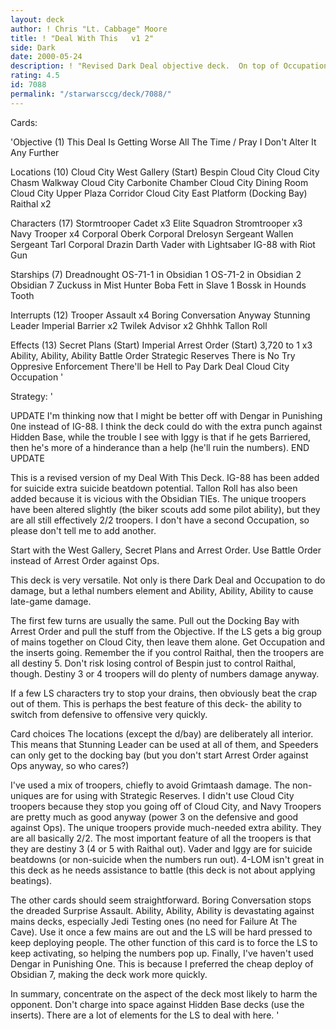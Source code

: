 ```yaml
---
layout: deck
author: ! Chris "Lt. Cabbage" Moore
title: ! "Deal With This   v1 2"
side: Dark
date: 2000-05-24
description: ! "Revised Dark Deal objective deck.  On top of Occupation and Dark Deal, there are Numbers for the LS to deal with."
rating: 4.5
id: 7088
permalink: "/starwarsccg/deck/7088/"
---
```

Cards: 

'Objective (1)
This Deal Is Getting Worse All The Time / Pray I Don't Alter It Any Further

Locations (10)
Cloud City West Gallery (Start)
Bespin
Cloud City
Cloud City Chasm Walkway
Cloud City Carbonite Chamber
Cloud City Dining Room
Cloud City Upper Plaza Corridor
Cloud City East Platform (Docking Bay)
Raithal x2

Characters (17)
Stormtrooper Cadet x3
Elite Squadron Stromtrooper x3
Navy Trooper x4
Corporal Oberk
Corporal Drelosyn
Sergeant Wallen
Sergeant Tarl
Corporal Drazin
Darth Vader with Lightsaber
IG-88 with Riot Gun

Starships (7)
Dreadnought
OS-71-1 in Obsidian 1
OS-71-2 in Obsidian 2
Obsidian 7
Zuckuss in Mist Hunter
Boba Fett in Slave 1
Bossk in Hounds Tooth

Interrupts (12)
Trooper Assault x4
Boring Conversation Anyway
Stunning Leader
Imperial Barrier x2
Twilek Advisor x2
Ghhhk
Tallon Roll

Effects (13)
Secret Plans (Start)
Imperial Arrest Order (Start)
3,720 to 1 x3
Ability, Ability, Ability
Battle Order
Strategic Reserves
There is No Try
Oppresive Enforcement
There'll be Hell to Pay
Dark Deal
Cloud City Occupation
'

Strategy: '

UPDATE
I'm thinking now that I might be better off with Dengar in Punishing 0ne instead of IG-88.  I think the deck could do with the extra punch against Hidden Base, while the trouble I see with Iggy is that if he gets Barriered, then he's more of a hinderance than a help (he'll ruin the numbers).
END UPDATE

This is a revised version of my Deal With This Deck.   IG-88 has been added for suicide extra suicide beatdown potential.  Tallon Roll has also been added because it is vicious with the Obsidian TIEs.  The unique troopers have been altered slightly (the biker scouts add some pilot ability), but they are all still effectively 2/2 troopers.  I don't have a second Occupation, so please don't tell me to add another.

Start with the West Gallery, Secret Plans and Arrest Order.  Use Battle Order instead of Arrest Order against Ops.

This deck is very versatile.  Not only is there Dark Deal and Occupation to do damage, but a lethal numbers element and Ability, Ability, Ability to cause late-game damage.

The first few turns are usually the same.  Pull out the Docking Bay with Arrest Order and pull the stuff from the Objective.  If the LS gets a big group of mains together on Cloud City, then leave them alone.  Get Occupation and the inserts going.  Remember the if you control Raithal, then the troopers are all destiny 5.  Don't risk losing control of Bespin just to control Raithal, though.  Destiny 3 or 4 troopers will do plenty of numbers damage anyway.

If a few LS characters try to stop your drains, then obviously beat the crap out of them.  This is perhaps the best feature of this deck- the ability to switch from defensive to offensive very quickly.

Card choices
The locations (except the d/bay) are deliberately all interior.  This means that Stunning Leader can be used at all of them, and Speeders can only get to the docking bay (but you don't start Arrest Order against Ops anyway, so who cares?)

I've used a mix of troopers, chiefly to avoid Grimtaash damage.  The non-uniques are for using with Strategic Reserves.  I didn't use Cloud City troopers because they stop you going off of Cloud City, and Navy Troopers are pretty much as good anyway (power 3 on the defensive and good against Ops).  The unique troopers provide much-needed extra ability.  They are all basically 2/2.  The most important feature of all the troopers is that they are destiny 3 (4 or 5 with Raithal out). Vader and Iggy are for suicide beatdowns (or non-suicide when the numbers run out).  4-LOM isn't great in this deck as he needs assistance to battle (this deck is not about applying beatings).

The other cards should seem straightforward.  Boring Conversation stops the dreaded Surprise Assault.  Ability, Ability, Ability is devastating against mains decks, especially Jedi Testing ones (no need for Failure At The Cave).  Use it once a few mains are out and the LS will be hard pressed to keep deploying people.  The other function of this card is to force the LS to keep activating, so helping the numbers pop up.	Finally, I've haven't used Dengar in Punishing One.  This is because I preferred the cheap deploy of Obsidian 7, making the deck work more quickly.

In summary, concentrate on the aspect of the deck most likely to harm the opponent.  Don't charge into space against Hidden Base decks (use the inserts).  There are a lot of elements for the LS to deal with here.
'
